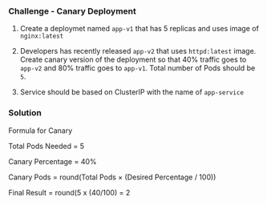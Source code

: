 ### Challenge - Canary Deployment

1. Create a deploymet named `app-v1` that has 5 replicas and uses image of `nginx:latest `

2. Developers has recently released `app-v2` that uses `httpd:latest` image. Create canary version of the deployment so that 40% traffic goes to `app-v2` and 80% traffic goes to `app-v1`. Total number of Pods should be `5`.

3. Service should be based on ClusterIP with the name of `app-service`




### Solution

Formula for Canary

Total Pods Needed = 5

Canary Percentage = 40%

Canary Pods = round(Total Pods × (Desired Percentage / 100))

Final Result = round(5 x (40/100) = 2



